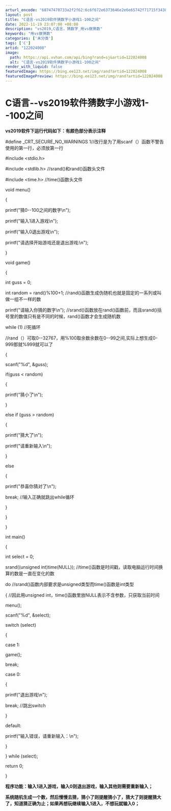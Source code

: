 ```yaml
---
arturl_encode: "68747470733a2f2f62:6c6f672e6373646e2e6e65742f71715f34383333373439392f:61727469636c652f64657461696c732f313232303234303038"
layout: post
title: "C语言-vs2019软件猜数字小游戏1-100之间"
date: 2022-11-19 23:07:08 +08:00
description: "vs2019,C语言，猜数字_用vs做猜数"
keywords: "用vs做猜数"
categories: ['未分类']
tags: ['C']
artid: "122024008"
image:
  path: https://api.vvhan.com/api/bing?rand=sj&artid=122024008
  alt: "C语言-vs2019软件猜数字小游戏1-100之间"
render_with_liquid: false
featuredImage: https://bing.ee123.net/img/rand?artid=122024008
featuredImagePreview: https://bing.ee123.net/img/rand?artid=122024008
---
```


# C语言--vs2019软件猜数字小游戏1--100之间

**vs2019软件下运行代码如下：有颜色部分表示注释**

#define _CRT_SECURE_NO_WARNINGS 1//改行是为了用scanf（）函数不警告使用的第一行，必须放第一行
  
#include <stdio.h>
  
#include <stdlib.h>
//srand()和rand()函数头文件
  
#include <time.h>
//time()函数头文件
  
void menu()
  
{
  
printf("猜0--100之间的数字\n");
  
printf("输入1进入游戏\n");
  
printf("输入0退出游戏\n");
  
printf("请选择开始游戏还是退出游戏:\n");
  
}
  
void game()
  
{
  
int guss = 0;
  
int random = rand()%100+1;
//rand()函数生成伪随机也就是固定的一系列或叫做一组不一样的数
  
printf("请输入你猜的数字\n");
//srand()函数放在rand()函数前，而且srand()括号里的数值只有是不同的时候，rand()函数才会生成随机数
  
while (1)
//死循环

//rand（）可取0--32767，用%100取余数余数在0--99之间,实际上想生成0-999那就%999就可以了
  
{
  
scanf("%d", &guss);
  
if(guss < random)
  
{
  
printf("猜小了\n");
  
  
}
  
else if (guss > random)
  
{
  
printf("猜大了\n");
  
printf("请重新输入\n");
  
}
  
else
  
{
  
printf("恭喜你猜对了\n");
  
break;
//输入正确就跳出while循环
  
}
  
}
  
}
  
int main()
  
{
  
  
int select = 0;
  
srand((unsigned int)time(NULL));
//time()函数是时间戳，读取电脑运行时间换算的数是一直在变化的数
  
do
//srand()函数内部要求是unsigned类型而time()函数是int类型
  
{
//因此用unsigned int，time()函数里放NULL表示不含参数，只获取当前时间
  
menu();
  
scanf("%d", &select);
  
switch (select)
  
{
  
case 1:
  
game();
  
break;
  
case 0:
  
{
  
printf("退出游戏\n");
  
break;
//跳出switch
  
}
  
default:
  
printf("输入错误，请重新输入：\n");
  
}

} while (select);

return 0;
  
}

**程序功能：输入1进入游戏，输入0则退出游戏，输入其他则需要重新输入；**

**系统随机生成一个数，然后慢慢去猜，猜小了则提醒猜小了，猜大了则提醒猜大了，知道猜正确为止；如果再想玩继续输入1进入，不想玩就输入0；**